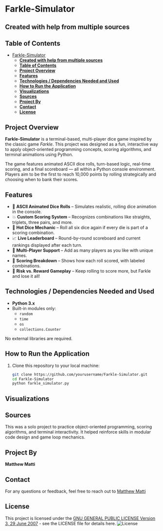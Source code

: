 # Farkle-Simulator
## **Created  with help from multiple sources**

## **Table of Contents**

- [Farkle-Simulator](#farkle-simulator)
  - [**Created  with help from multiple sources**](#created--with-help-from-multiple-sources)
  - [**Table of Contents**](#table-of-contents)
  - [**Project Overview**](#project-overview)
  - [**Features**](#features)
  - [**Technologies / Dependencies Needed and Used**](#technologies--dependencies-needed-and-used)
  - [**How to Run the Application**](#how-to-run-the-application)
  - [**Visualizations**](#visualizations)
  - [**Sources**](#sources)
  - [**Project By**](#project-by)
  - [**Contact**](#contact)
  - [**License**](#license)

## **Project Overview**

**Farkle-Simulator** is a terminal-based, multi-player dice game inspired by the classic game *Farkle*. This project was designed as a fun, interactive way to apply object-oriented programming concepts, scoring algorithms, and terminal animations using Python.

The game features animated ASCII dice rolls, turn-based logic, real-time scoring, and a final scoreboard — all within a Python console environment. Players aim to be the first to reach 10,000 points by rolling strategically and choosing when to bank their scores.

## **Features**

- 🎲 **ASCII Animated Dice Rolls** – Simulates realistic, rolling dice animation in the console.
- 💥 **Custom Scoring System** – Recognizes combinations like straights, triplets, three pairs, and more.
- 🔄 **Hot Dice Mechanic** – Roll all six dice again if every die is part of a scoring combination.
- 📈 **Live Leaderboard** – Round-by-round scoreboard and current rankings displayed after each turn.
- 👥 **Multi-Player Support** – Add as many players as you like with unique names.
- 🧠 **Scoring Breakdown** – Shows how each roll scored, with labeled combinations.
- 🧮 **Risk vs. Reward Gameplay** – Keep rolling to score more, but Farkle and lose it all!

## **Technologies / Dependencies Needed and Used**

- **Python 3.x**
- Built-in modules only:
  - `random`
  - `time`
  - `os`
  - `collections.Counter`

No external libraries are required.

## **How to Run the Application**

1. Clone this repository to your local machine:
   ```bash
   git clone https://github.com/yourusername/Farkle-Simulator.git
   cd Farkle-Simulator
   python farkle_simulator.py

## **Visualizations**


## **Sources**
This was a solo project to practice object-oriented programming, scoring algorithms, and terminal interactivity. It helped reinforce skills in modular code design and game loop mechanics.

## **Project By**
**Matthew Matti**
## **Contact**
For any questions or feedback, feel free to reach out to [Matthew Matti]()

## **License**
This project is licensed under the [GNU GENERAL PUBLIC LICENSE Version 3, 29 June 2007](./LICENSE) - see the LICENSE file for details here.
![License](https://img.shields.io/badge/license-GPL%203-blue)
